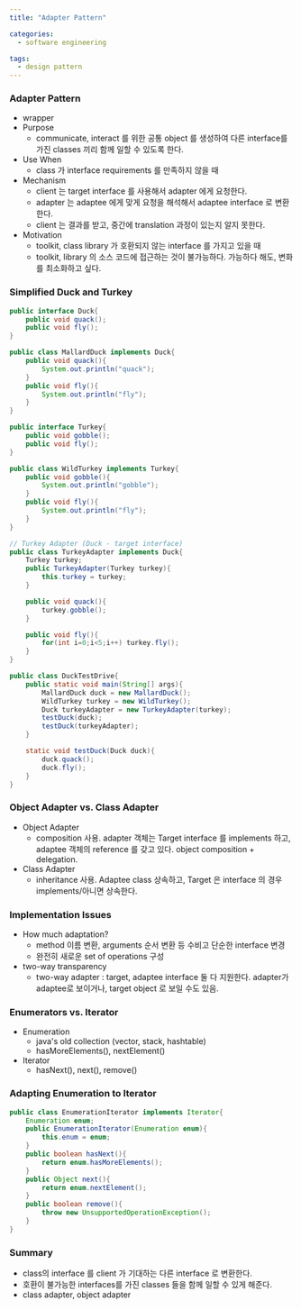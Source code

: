 ```yaml
---
title: "Adapter Pattern"

categories:
  - software engineering

tags:
  - design pattern
---
```


### Adapter Pattern
- wrapper
- Purpose
  - communicate, interact 를 위한 공통 object 를 생성하여 다른 interface를 가진 classes 끼리 함께 일할 수 있도록 한다.
- Use When
  - class 가 interface requirements 를 만족하지 않을 때
- Mechanism
  - client 는 target interface 를 사용해서 adapter 에게 요청한다.
  - adapter 는 adaptee 에게 맞게 요청을 해석해서 adaptee interface 로 변환한다.
  - client 는 결과를 받고, 중간에 translation 과정이 있는지 알지 못한다.
- Motivation
  - toolkit, class library 가 호환되지 않는 interface 를 가지고 있을 때
  - toolkit, library 의 소스 코드에 접근하는 것이 불가능하다. 가능하다 해도, 변화를 최소화하고 싶다.

### Simplified Duck and Turkey

```java
public interface Duck{
    public void quack();
    public void fly();
}

public class MallardDuck implements Duck{
    public void quack(){
        System.out.println("quack");
    }
    public void fly(){
        System.out.println("fly");
    }
}

public interface Turkey{
    public void gobble();
    public void fly();
}

public class WildTurkey implements Turkey{
    public void gobble(){
        System.out.println("gobble");
    }
    public void fly(){
        System.out.println("fly");
    }
}

// Turkey Adapter (Duck - target interface)
public class TurkeyAdapter implements Duck{
    Turkey turkey;
    public TurkeyAdapter(Turkey turkey){
        this.turkey = turkey;
    }

    public void quack(){
        turkey.gobble();
    }

    public void fly(){
        for(int i=0;i<5;i++) turkey.fly();
    }
}
```

```java
public class DuckTestDrive{
    public static void main(String[] args){
        MallardDuck duck = new MallardDuck();
        WildTurkey turkey = new WildTurkey();
        Duck turkeyAdapter = new TurkeyAdapter(turkey);
        testDuck(duck);
        testDuck(turkeyAdapter);
    }

    static void testDuck(Duck duck){
        duck.quack();
        duck.fly();
    }
}
```

### Object Adapter vs. Class Adapter
- Object Adapter
  - composition 사용. adapter 객체는 Target interface 를 implements 하고, adaptee 객체의 reference 를 갖고 있다. object composition + delegation.
- Class Adapter
  - inheritance 사용. Adaptee class 상속하고, Target 은 interface 의 경우 implements/아니면 상속한다. 


### Implementation Issues
- How much adaptation? 
  - method 이름 변환, arguments 순서 변환 등 수비고 단순한 interface 변경
  - 완전히 새로운 set of operations 구성
- two-way transparency
  - two-way adapter : target, adaptee interface 둘 다 지원한다. adapter가 adaptee로 보이거나, target object 로 보일 수도 있음.

### Enumerators vs. Iterator
- Enumeration
  - java's old collection (vector, stack, hashtable)
  - hasMoreElements(), nextElement()
- Iterator
  - hasNext(), next(), remove()


### Adapting Enumeration to Iterator 

```java
public class EnumerationIterator implements Iterator{
    Enumeration enum;
    public EnumerationIterator(Enumeration enum){
        this.enum = enum;
    }
    public boolean hasNext(){
        return enum.hasMoreElements();
    }
    public Object next(){
        return enum.nextElement();
    }
    public boolean remove(){
        throw new UnsupportedOperationException();
    }
}
```

### Summary
- class의 interface 를 client 가 기대하는 다른 interface 로 변환한다.
- 호환이 불가능한 interfaces를 가진 classes 들을 함께 일할 수 있게 해준다.
- class adapter, object adapter